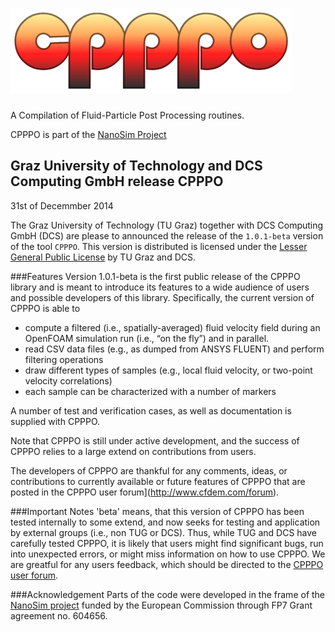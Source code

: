 ![logo](cpppo_logo.png)
======
A Compilation of Fluid-Particle Post Processing routines.

CPPPO is part of the [NanoSim Project](http://sintef.no/NanoSim)


Graz University of Technology and DCS Computing GmbH release CPPPO
------------------
31st of Decemmber 2014

The Graz University of Technology (TU Graz) together with DCS Computing GmbH (DCS) are please to announced the release of the `1.0.1-beta` version of the tool `CPPPO`. This version is distributed is licensed under the [Lesser General Public License](http://www.gnu.org/licenses/lgpl.html) by TU Graz and DCS.

###Features
Version 1.0.1-beta is the first public release of the CPPPO library and is meant to introduce its features to a wide audience of users and possible developers of this library. Specifically, the current version of CPPPO is able to

- compute a filtered (i.e., spatially-averaged) fluid velocity field during an OpenFOAM simulation run (i.e., “on the fly”) and in parallel. 
- read CSV data files (e.g., as dumped from ANSYS FLUENT) and perform filtering operations
- draw different types of samples (e.g., local fluid velocity, or two-point velocity correlations)
- each sample can be characterized with a number of markers

A number of test and verification cases, as well as documentation is supplied with CPPPO.

Note that CPPPO is still under active development, and the success of CPPPO relies to a large extend on contributions from users.

The developers of CPPPO are thankful for any comments, ideas, or contributions to currently available or future features of CPPPO that are posted in the CPPPO user forum](http://www.cfdem.com/forum).

###Important Notes
'beta' means, that this version of CPPPO has been tested internally to some extend, and now seeks for testing and application by external groups (i.e., non TUG or DCS). Thus, while TUG and DCS have carefully tested CPPPO, it is likely that users might find significant bugs, run into unexpected errors, or might miss information on how to use CPPPO. We are greatful for any users feedback, which should be directed to the [CPPPO user forum](http://www.cfdem.com/forum).

###Acknowledgement
Parts of the code were developed in the frame of the [NanoSim project](http://www.sintef.no/Projectweb/NanoSim/) funded by the European Commission through FP7 Grant agreement no. 604656.


